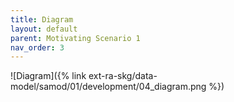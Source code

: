 ```yaml
---
title: Diagram
layout: default
parent: Motivating Scenario 1
nav_order: 3
---
```


![Diagram]({% link ext-ra-skg/data-model/samod/01/development/04_diagram.png %})
